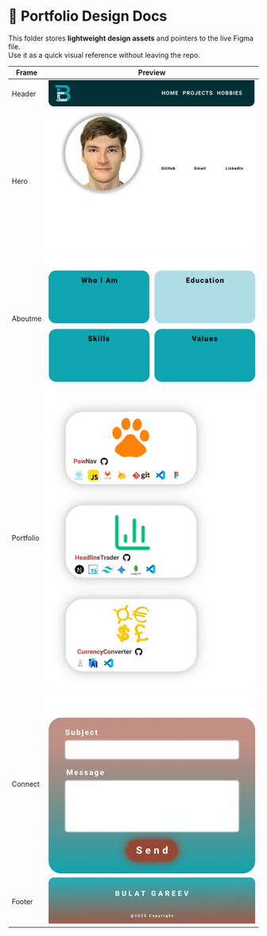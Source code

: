 # 🎨 Portfolio Design Docs

This folder stores **lightweight design assets** and pointers to the live Figma file.  
Use it as a quick visual reference without leaving the repo.

| Frame | Preview |
|-------|---------|
| Header  | ![Header](exports/header.png) |
| Hero | ![Hero](exports/hero.png) |
| Aboutme | ![AboutMe](exports/about_me.png) |
| Portfolio | ![Portfolio](exports/portfolio.png) |
| Connect | ![Connect](exports/connect_with_me.png) |
| Footer | ![Footer](exports/footer.png) |
